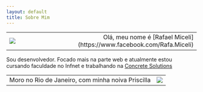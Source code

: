 ```yaml
---
layout: default
title: Sobre Mim
---
```


<table>
  <tr>
    <td align="left"><img src="http://rafael-miceli.com.br/ico/me.jpg"/></td>
    <td align="right">Olá, meu nome é [Rafael Miceli](https://www.facebook.com/Rafa.Miceli)</td>
  </tr>
</table>


Sou desenvolvedor. Focado mais na parte web e atualmente estou cursando faculdade no Infnet e trabalhando na [Concrete Solutions](http://www.concretesolutions.com.br/)


<table>
  <tr>
    <td align="left">Moro no Rio de Janeiro, com minha noiva Priscilla</td>
    <td align="right"><img src="http://rafael-miceli.com.br/ico/pri.jpg"/></td>
  </tr>
</table>
 